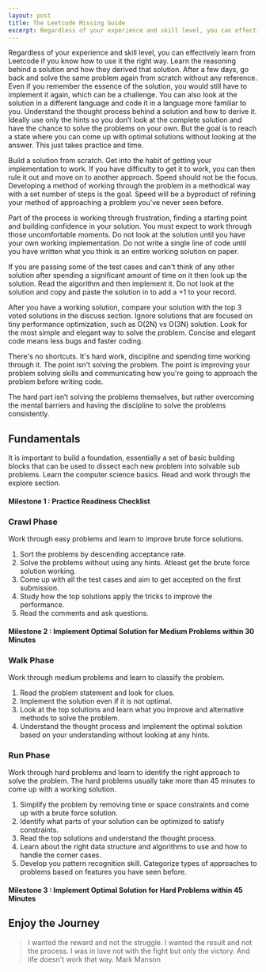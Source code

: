 ```yaml
---
layout: post
title: The Leetcode Missing Guide
excerpt: Regardless of your experience and skill level, you can effectively learn from Leetcode if you know how to use it the right way.
---
```

 
Regardless of your experience and skill level, you can effectively learn from Leetcode if you know how to use it the right way. Learn the reasoning behind a solution and how they derived that solution. After a few days, go back and solve the same problem again from scratch without any reference. Even if you remember the essence of the solution, you would still have to implement it again, which can be a challenge. You can also look at the solution in a different language and code it in a language more familiar to you. Understand the thought process behind a solution and how to derive it. Ideally use only the hints so you don’t look at the complete solution and have the chance to solve the problems on your own. But the goal is to reach a state where you can come up with optimal solutions without looking at the answer. This just takes practice and time.
 
Build a solution from scratch. Get into the habit of getting your implementation to work. If you have difficulty to get it to work, you can then rule it out and move on to another approach. Speed should not be the focus. Developing a method of working through the problem in a methodical way with a set number of steps is the goal. Speed will be a byproduct of refining your method of approaching a problem you've never seen before.
 
Part of the process is working through frustration, finding a starting point and building confidence in your solution. You must expect to work through those uncomfortable moments. Do not look at the solution until you have your own working implementation. Do not write a single line of code until you have written what you think is an entire working solution on paper.
 
If you are passing some of the test cases and can't think of any other solution after spending a significant amount of time on it then look up the solution. Read the algorithm and then implement it. Do not look at the solution and copy and paste the solution in to add a +1 to your record.

After you have a working solution, compare your solution with the top 3 voted solutions in the discuss section. Ignore solutions that are focused on tiny performance optimization, such as O(2N) vs O(3N) solution. Look for the most simple and elegant way to solve the problem. Concise and elegant code means less bugs and faster coding.
 
There's no shortcuts. It's hard work, discipline and spending time working through it. The point isn't solving the problem. The point is improving your problem solving skills and communicating how you're going to approach the problem before writing code.
 
 The hard part isn’t solving the problems themselves, but rather overcoming the mental barriers and having the discipline to solve the problems consistently.


## Fundamentals 

It is important to build a foundation, essentially a set of basic building blocks that can be used to dissect each new problem into solvable sub problems. Learn the computer science basics. Read and work through the explore section.

#### Milestone 1 : Practice Readiness Checklist

### Crawl Phase

Work through easy problems and learn to improve brute force solutions.

1. Sort the problems by descending acceptance rate.
2. Solve the problems without using any hints. Atleast get the brute force solution working.
3. Come up with all the test cases and aim to get accepted on the first submission.
4. Study how the top solutions apply the tricks to improve the performance.
5. Read the comments and ask questions.

#### Milestone 2 : Implement Optimal Solution for Medium Problems within 30 Minutes

### Walk Phase

Work through medium problems and learn to classify the problem.

1. Read the problem statement and look for clues.
2. Implement the solution even if it is not optimal.
3. Look at the top solutions and learn what you improve and alternative methods to solve the problem.
4. Understand the thought process and implement the optimal solution based on your understanding without looking at any hints.

### Run Phase

Work through hard problems and learn to identify the right approach to solve the problem. The hard problems usually take more than 45 minutes to come up with a working solution.

1. Simplify the problem by removing time or space constraints and come up with a brute force solution. 
2. Identify what parts of your solution can be optimized to satisfy constraints.
3. Read the top solutions and understand the thought process. 
4. Learn about the right data structure and algorithms to use and how to handle the corner cases.
5. Develop you pattern recognition skill. Categorize types of approaches to problems based on features you have seen before.

#### Milestone 3 : Implement Optimal Solution for Hard Problems within 45 Minutes



## Enjoy the Journey

> I wanted the reward and not the struggle. I wanted the result and not the process. I was in love not with the fight but only the victory. And life doesn't work that way.
> Mark Manson




